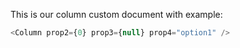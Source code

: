 This is our column custom document with example:

```js
<Column prop2={0} prop3={null} prop4="option1" />
```

    